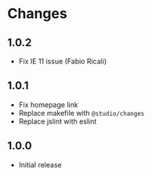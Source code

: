 # Changes

## 1.0.2

- Fix IE 11 issue (Fabio Ricali)

## 1.0.1

- Fix homepage link
- Replace makefile with `@studio/changes`
- Replace jslint with eslint

## 1.0.0

- Initial release
